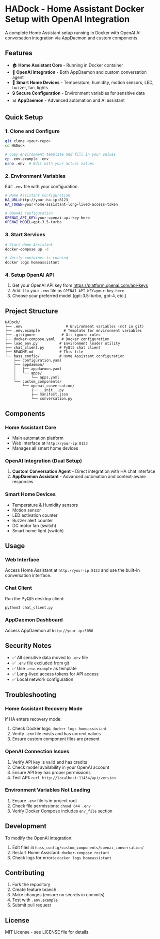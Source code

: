 # HADock - Home Assistant Docker Setup with OpenAI Integration

A complete Home Assistant setup running in Docker with OpenAI AI conversation integration via AppDaemon and custom components.

## Features

- 🏠 **Home Assistant Core** - Running in Docker container
- 🤖 **OpenAI Integration** - Both AppDaemon and custom conversation agent
- 📱 **Smart Home Devices** - Temperature, humidity, motion sensors, LED, buzzer, fan, lights
- 🔒 **Secure Configuration** - Environment variables for sensitive data
- 📊 **AppDaemon** - Advanced automation and AI assistant

## Quick Setup

### 1. Clone and Configure

```bash
git clone <your-repo>
cd HADock

# Copy environment template and fill in your values
cp .env.example .env
nano .env  # Edit with your actual values
```

### 2. Environment Variables

Edit `.env` file with your configuration:

```bash
# Home Assistant Configuration
HA_URL=http://your-ha-ip:8123
HA_TOKEN=your-home-assistant-long-lived-access-token

# OpenAI Configuration  
OPENAI_API_KEY=your-openai-api-key-here
OPENAI_MODEL=gpt-3.5-turbo
```

### 3. Start Services

```bash
# Start Home Assistant
docker-compose up -d

# Verify container is running
docker logs homeassistant
```

### 4. Setup OpenAI API

1. Get your OpenAI API key from https://platform.openai.com/api-keys
2. Add it to your `.env` file as `OPENAI_API_KEY=your-key-here`
3. Choose your preferred model (gpt-3.5-turbo, gpt-4, etc.)

## Project Structure

```
HADock/
├── .env                    # Environment variables (not in git)
├── .env.example           # Template for environment variables
├── .gitignore            # Git ignore rules
├── docker-compose.yaml   # Docker configuration
├── load_env.py          # Environment loader utility
├── chat_client.py       # PyQt5 chat client
├── README.md            # This file
└── hass_config/         # Home Assistant configuration
    ├── configuration.yaml
    ├── appdaemon/
    │   ├── appdaemon.yaml
    │   └── apps/
    │       └── apps.yaml
    └── custom_components/
        └── openai_conversation/
            ├── __init__.py
            ├── manifest.json
            └── conversation.py
```

## Components

### Home Assistant Core
- Main automation platform
- Web interface at `http://your-ip:8123`
- Manages all smart home devices

### OpenAI Integration (Dual Setup)
1. **Custom Conversation Agent** - Direct integration with HA chat interface
2. **AppDaemon Assistant** - Advanced automation and context-aware responses

### Smart Home Devices
- Temperature & Humidity sensors
- Motion sensor
- LED activation counter
- Buzzer alert counter  
- DC motor fan (switch)
- Smart home light (switch)

## Usage

### Web Interface
Access Home Assistant at `http://your-ip:8123` and use the built-in conversation interface.

### Chat Client
Run the PyQt5 desktop client:
```bash
python3 chat_client.py
```

### AppDaemon Dashboard
Access AppDaemon at `http://your-ip:5050`

## Security Notes

- ✅ All sensitive data moved to `.env` file
- ✅ `.env` file excluded from git
- ✅ Use `.env.example` as template
- ✅ Long-lived access tokens for API access
- ✅ Local network configuration

## Troubleshooting

### Home Assistant Recovery Mode
If HA enters recovery mode:
1. Check Docker logs: `docker logs homeassistant`
2. Verify `.env` file exists and has correct values
3. Ensure custom component files are present

### OpenAI Connection Issues
1. Verify API key is valid and has credits
2. Check model availability in your OpenAI account
3. Ensure API key has proper permissions
3. Test API: `curl http://localhost:11434/api/version`

### Environment Variables Not Loading
1. Ensure `.env` file is in project root
2. Check file permissions: `chmod 644 .env`
3. Verify Docker Compose includes `env_file` section

## Development

To modify the OpenAI integration:
1. Edit files in `hass_config/custom_components/openai_conversation/`
2. Restart Home Assistant: `docker-compose restart`
3. Check logs for errors: `docker logs homeassistant`

## Contributing

1. Fork the repository
2. Create feature branch
3. Make changes (ensure no secrets in commits)
4. Test with `.env.example`
5. Submit pull request

## License

MIT License - see LICENSE file for details.
